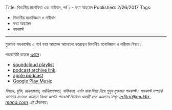 Title: বিবর্তনীয় মনোবিদ্যা এবং নারীবাদ, পর্ব ১ - বন্যা আহমেদ
Published: 2/26/2017
Tags:
  - বিবর্তনীয় মনোবিজ্ঞান ও নারীবাদ
  - বন্যা আহমেদ
  - পডকাস্ট
---
মুক্তমনা পডকাস্টের এ পর্বে বন্যা আহমেদ আলোচনা করেছেন বিবর্তনীয় মনোবিজ্ঞান ও নারীবাদ বিষয়ে।

পডকাস্টটি রয়েছে [এখানে](https://drive.google.com/open?id=1Wq6amjc4de8TJ_ewAU8rKpewEAm0sLOv)।

- [soundcloud playlist](https://soundcloud.com/mukto-mona)
- [podcast archive link](http://web.archive.org/web/20191023151006/http://podcast.mukto-mona.com)
- [apple podcast](https://podcasts.apple.com/us/podcast/id1212085883)
- [Google Play Music](https://play.google.com/music/listen#/ps/Izc4javhi5igs66olhdfex42cxa)

_বিজ্ঞান, যুক্তি, মানবতাবাদ, ধর্মনিরপেক্ষতা, নাস্তিকতা, দর্শন নানা বিষয় নিয়ে শুনুন মুক্তমনা পডকাস্ট। পডকাস্ট সম্পর্কে আপনার মতামত জানাতে কিংবা আপনি পডকাস্ট তৈরিতে আগ্রহী হলে আমাদের লিখুন editor@mukto-mona.com এই ঠিকানায়।_